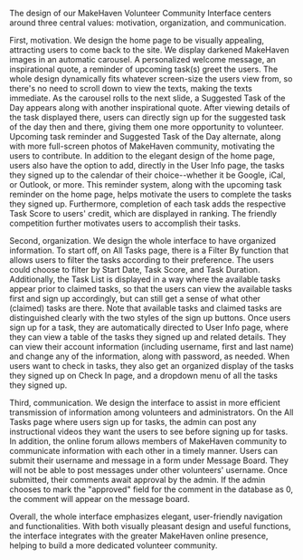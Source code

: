 The design of our MakeHaven Volunteer Community Interface centers around three central values: motivation, organization, and communication.

First, motivation. We design the home page to be visually appealing, attracting users to come back to the site. We display darkened MakeHaven images in an automatic carousel. A personalized welcome message, an inspirational quote, a reminder of upcoming task(s) greet the users. The whole design dynamically fits whatever screen-size the users view from, so there's no need to scroll down to view the texts, making the texts immediate. As the carousel rolls to the next slide, a Suggested Task of the Day appears along with another inspirational quote. After viewing details of the task displayed there, users can directly sign up for the suggested task of the day then and there, giving them one more opportunity to volunteer. Upcoming task reminder and Suggested Task of the Day alternate, along with more full-screen photos of MakeHaven community, motivating the users to contribute.
In addition to the elegant design of the home page, users also have the option to add, directly in the User Info page, the tasks they signed up to the calendar of their choice--whether it be Google, iCal, or Outlook, or more. This reminder system, along with the upcoming task reminder on the home page, helps motivate the users to complete the tasks they signed up. Furthermore, completion of each task adds the respective Task Score to users' credit, which are displayed in ranking. The friendly competition further motivates users to accomplish their tasks.

Second, organization. We design the whole interface to have organized information. To start off, on All Tasks page, there is a Filter By function that allows users to filter the tasks according to their preference. The users could choose to filter by Start Date, Task Score, and Task Duration. Additionally, the Task List is displayed in a way where the available tasks appear prior to claimed tasks, so that the users can view the available tasks first and sign up accordingly, but can still get a sense of what other (claimed) tasks are there. Note that available tasks and claimed tasks are distinguished clearly with the two styles of the sign up buttons. Once users sign up for a task, they are automatically directed to User Info page, where they can view a table of the tasks they signed up and related details. They can view their account information (including username, first and last name) and change any of the information, along with password, as needed. When users want to check in tasks, they also get an organized display of the tasks they signed up on Check In page, and a dropdown menu of all the tasks they signed up.

Third, communication. We design the interface to assist in more efficient transmission of information among volunteers and administrators. On the All Tasks page where users sign up for tasks, the admin can post any instructional videos they want the users to see before signing up for tasks. In addition, the online forum allows members of MakeHaven community to communicate information with each other in a timely manner. Users can submit their username and message in a form under Message Board. They will not be able to post messages under other volunteers' username. Once submitted, their comments await approval by the admin. If the admin chooses to mark the "approved" field for the comment in the database as 0, the comment will appear on the message board.

Overall, the whole interface emphasizes elegant, user-friendly navigation and functionalities. With both visually pleasant design and useful functions, the interface integrates with the greater MakeHaven online presence, helping to build a more dedicated volunteer community.
